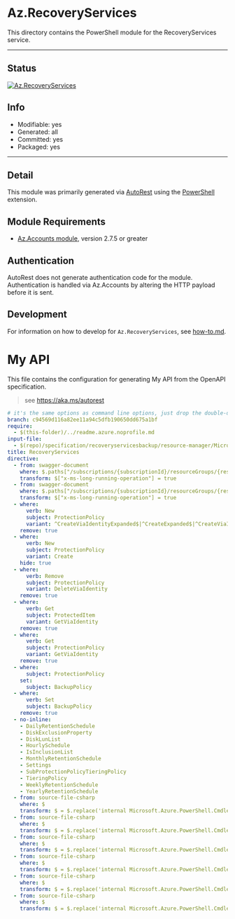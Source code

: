 <!-- region Generated -->
# Az.RecoveryServices
This directory contains the PowerShell module for the RecoveryServices service.

---
## Status
[![Az.RecoveryServices](https://img.shields.io/powershellgallery/v/Az.RecoveryServices.svg?style=flat-square&label=Az.RecoveryServices "Az.RecoveryServices")](https://www.powershellgallery.com/packages/Az.RecoveryServices/)

## Info
- Modifiable: yes
- Generated: all
- Committed: yes
- Packaged: yes

---
## Detail
This module was primarily generated via [AutoRest](https://github.com/Azure/autorest) using the [PowerShell](https://github.com/Azure/autorest.powershell) extension.

## Module Requirements
- [Az.Accounts module](https://www.powershellgallery.com/packages/Az.Accounts/), version 2.7.5 or greater

## Authentication
AutoRest does not generate authentication code for the module. Authentication is handled via Az.Accounts by altering the HTTP payload before it is sent.

## Development
For information on how to develop for `Az.RecoveryServices`, see [how-to.md](how-to.md).
<!-- endregion -->

# My API

This file contains the configuration for generating My API from the OpenAPI specification.

> see https://aka.ms/autorest

``` yaml
# it's the same options as command line options, just drop the double-dash!
branch: c94569d116a82ee11a94c5dfb190650dd675a1bf
require:
  - $(this-folder)/../readme.azure.noprofile.md
input-file:
  - $(repo)/specification/recoveryservicesbackup/resource-manager/Microsoft.RecoveryServices/stable/2023-02-01/bms.json
title: RecoveryServices
directive:
  - from: swagger-document
    where: $.paths["/subscriptions/{subscriptionId}/resourceGroups/{resourceGroupName}/providers/Microsoft.RecoveryServices/vaults/{vaultName}/backupFabrics/{fabricName}/protectionContainers/{containerName}/protectedItems/{protectedItemName}"].put
    transform: $["x-ms-long-running-operation"] = true
  - from: swagger-document
    where: $.paths["/subscriptions/{subscriptionId}/resourceGroups/{resourceGroupName}/providers/Microsoft.RecoveryServices/vaults/{vaultName}/backupFabrics/{fabricName}/protectionContainers/{containerName}/protectedItems/{protectedItemName}"].delete
    transform: $["x-ms-long-running-operation"] = true
  - where:
      verb: New
      subject: ProtectionPolicy
      variant: ^CreateViaIdentityExpanded$|^CreateExpanded$|^CreateViaIdentity$
    remove: true
  - where:
      verb: New
      subject: ProtectionPolicy
      variant: Create
    hide: true
  - where:
      verb: Remove
      subject: ProtectionPolicy
      variant: DeleteViaIdentity
    remove: true
  - where:
      verb: Get
      subject: ProtectedItem
      variant: GetViaIdentity
    remove: true
  - where:
      verb: Get
      subject: ProtectionPolicy
      variant: GetViaIdentity
    remove: true
  - where:
      subject: ProtectionPolicy
    set:
      subject: BackupPolicy
  - where:      
      verb: Set
      subject: BackupPolicy
    remove: true
  - no-inline:
    - DailyRetentionSchedule
    - DiskExclusionProperty
    - DiskLunList
    - HourlySchedule
    - IsInclusionList
    - MonthlyRetentionSchedule
    - Settings
    - SubProtectionPolicyTieringPolicy
    - TieringPolicy
    - WeeklyRetentionSchedule
    - YearlyRetentionSchedule
  - from: source-file-csharp
    where: $
    transform: $ = $.replace('internal Microsoft.Azure.PowerShell.Cmdlets.RecoveryServices.Models.Api20230201.IProtectionPolicy Property', 'public Microsoft.Azure.PowerShell.Cmdlets.RecoveryServices.Models.Api20230201.IProtectionPolicy Property');
  - from: source-file-csharp
    where: $
    transform: $ = $.replace('internal Microsoft.Azure.PowerShell.Cmdlets.RecoveryServices.Models.Api20230201.IRetentionPolicy RetentionPolicy', 'public Microsoft.Azure.PowerShell.Cmdlets.RecoveryServices.Models.Api20230201.IRetentionPolicy RetentionPolicy');
  - from: source-file-csharp
    where: $
    transform: $ = $.replace('internal Microsoft.Azure.PowerShell.Cmdlets.RecoveryServices.Models.Api20230201.ISchedulePolicy SchedulePolicy', 'public Microsoft.Azure.PowerShell.Cmdlets.RecoveryServices.Models.Api20230201.ISchedulePolicy SchedulePolicy'); 
  - from: source-file-csharp
    where: $
    transform: $ = $.replace('internal Microsoft.Azure.PowerShell.Cmdlets.RecoveryServices.Models.Api20230201.IProtectedItem Property', 'public Microsoft.Azure.PowerShell.Cmdlets.RecoveryServices.Models.Api20230201.IProtectedItem Property');
  - from: source-file-csharp
    where: $
    transform: $ = $.replace('internal Microsoft.Azure.PowerShell.Cmdlets.RecoveryServices.Models.Api20230201.IExtendedProperties ExtendedProperty', 'public Microsoft.Azure.PowerShell.Cmdlets.RecoveryServices.Models.Api20230201.IExtendedProperties ExtendedProperty');
  - from: source-file-csharp
    where: $
    transform: $ = $.replace('internal Microsoft.Azure.PowerShell.Cmdlets.RecoveryServices.Models.Api20230201.IWorkloadProtectableItem Property', 'public Microsoft.Azure.PowerShell.Cmdlets.RecoveryServices.Models.Api20230201.IWorkloadProtectableItem Property');
```
